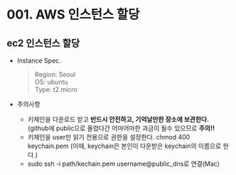 # 001. AWS 인스턴스 할당

## ec2 인스턴스 할당
* Instance Spec.
    > Region: Seoul  
    > OS: ubuntu  
    > Type: t2.micro

* 주의사항
  - 키체인을 다운로드 받고 **반드시 안전하고, 기억날만한 장소에 보관한다.** (github에 public으로 올렸다간 어마어마한 과금이 될수 있으므로 **주의!!** 
  - 키체인을 user만 읽기 전용으로 권한을 설정한다. chmod 400 keychain.pem (이때, keychain은 본인이 다운받은 keychain의 이름으로 한다.)
  - sudo ssh -i path/kechain.pem username@public_dns로 연결(Mac)



